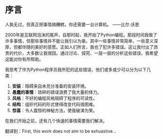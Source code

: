 # 序言


人孰无过，但真正把事情搞糟糕，你还需要一台计算机。
——比尔·沃恩

2000年是互联网泡沫的尾声，自那时起，我开始了Python编程。那段时间我做了许多事情，但那些事情并不能让我引以为豪。其中一些事情非常简单，一些意义深厚，但都伴随的美好的意愿。正如人们所言，我也了犯许多错误。这让我付出了昂贵的代价，大多数让我很囧。通过讨论、探究、一层一层的分析这些错误，我希望这能对你有所帮助。


我思考了作为Python程序员我所犯的这些错误，他们或多或少可以分为以下几类：

1. **安装**：阻碍来自未充分准备的安装环境。
2. **愚蠢的事情**：琐碎的错误浪费了我大量的体力。
3. **风格**：不好的编程风格阻碍了程序的可读性。
4. **结构**：组织代码的形式使得改变代码很困难。
5. **惊喜**：令人震惊的神秘方法，使我破涕为笑。


在我们开始之前，还有几个快速的事情需要我们解决。



翻译到：First, this work does not aim to be exhuastive...